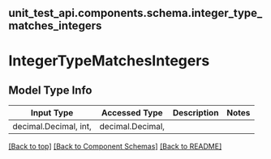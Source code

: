 <a name="top"></a>
## unit_test_api.components.schema.integer_type_matches_integers
# IntegerTypeMatchesIntegers

## Model Type Info
Input Type | Accessed Type | Description | Notes
------------ | ------------- | ------------- | -------------
decimal.Decimal, int,  | decimal.Decimal,  |  |

[[Back to top]](#top) [[Back to Component Schemas]](../../../README.md#Component-Schemas) [[Back to README]](../../../README.md)